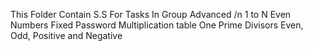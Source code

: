 This Folder Contain S.S For Tasks In Group Advanced  /n
1 to N
Even Numbers
Fixed Password
Multiplication table
One Prime
Divisors
Even, Odd, Positive and Negative
